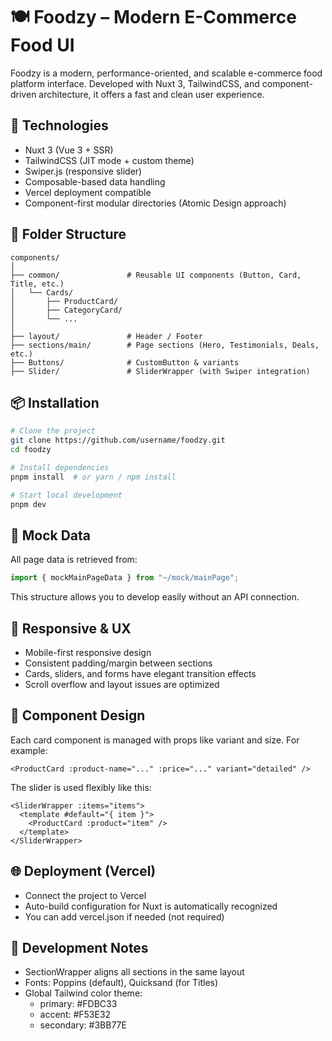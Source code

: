 # 🍽️ Foodzy – Modern E-Commerce Food UI

Foodzy is a modern, performance-oriented, and scalable e-commerce food platform interface. Developed with Nuxt 3, TailwindCSS, and component-driven architecture, it offers a fast and clean user experience.

## 🚀 Technologies

- Nuxt 3 (Vue 3 + SSR)
- TailwindCSS (JIT mode + custom theme)
- Swiper.js (responsive slider)
- Composable-based data handling
- Vercel deployment compatible
- Component-first modular directories (Atomic Design approach)

## 📁 Folder Structure

```
components/
│
├── common/               # Reusable UI components (Button, Card, Title, etc.)
│   └── Cards/
│       ├── ProductCard/
│       ├── CategoryCard/
│       └── ...
│
├── layout/               # Header / Footer
├── sections/main/        # Page sections (Hero, Testimonials, Deals, etc.)
├── Buttons/              # CustomButton & variants
├── Slider/               # SliderWrapper (with Swiper integration)
```

## 📦 Installation

```bash
# Clone the project
git clone https://github.com/username/foodzy.git
cd foodzy

# Install dependencies
pnpm install  # or yarn / npm install

# Start local development
pnpm dev
```

## 🧲 Mock Data

All page data is retrieved from:

```javascript
import { mockMainPageData } from "~/mock/mainPage";
```

This structure allows you to develop easily without an API connection.

## 📱 Responsive & UX

- Mobile-first responsive design
- Consistent padding/margin between sections
- Cards, sliders, and forms have elegant transition effects
- Scroll overflow and layout issues are optimized

## 🧱 Component Design

Each card component is managed with props like variant and size. For example:

```vue
<ProductCard :product-name="..." :price="..." variant="detailed" />
```

The slider is used flexibly like this:

```vue
<SliderWrapper :items="items">
  <template #default="{ item }">
    <ProductCard :product="item" />
  </template>
</SliderWrapper>
```

## 🌐 Deployment (Vercel)

- Connect the project to Vercel
- Auto-build configuration for Nuxt is automatically recognized
- You can add vercel.json if needed (not required)

## 🧼 Development Notes

- SectionWrapper aligns all sections in the same layout
- Fonts: Poppins (default), Quicksand (for Titles)
- Global Tailwind color theme:
  - primary: #FDBC33
  - accent: #F53E32
  - secondary: #3BB77E
